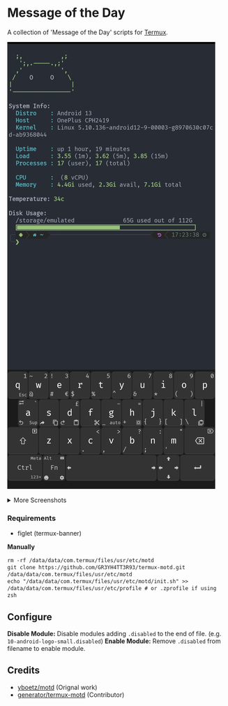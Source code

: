 # Message of the Day

A collection of 'Message of the Day' scripts for [Termux](https://termux.com/).

![Screen1](Screenshots/android-logo-small.jpg)

<details><summary>More Screenshots</summary>
<img src="Screenshots/android-logo.jpg"/>
<img src="Screenshots/termux-banner.jpg"/>
</details>

### Requirements

* figlet (termux-banner)


<!-- ## Install
    wget -qO- https://git.io/Jm5hb | bash
-->

**Manually**

    rm -rf /data/data/com.termux/files/usr/etc/motd
    git clone https://github.com/GR3YH4TT3R93/termux-motd.git /data/data/com.termux/files/usr/etc/motd
    echo "/data/data/com.termux/files/usr/etc/motd/init.sh" >> /data/data/com.termux/files/usr/etc/profile # or .zprofile if using zsh

## Configure

**Disable Module:** Disable modules adding ``.disabled`` to the end of file. (e.g. ``10-android-logo-small.disabled``)
**Enable Module:** Remove ``.disabled`` from filename to enable module.

## Credits

* [yboetz/motd](https://github.com/yboetz/motd) (Orignal work)
* [generator/termux-motd](https://github.com/Generator) (Contributor)
